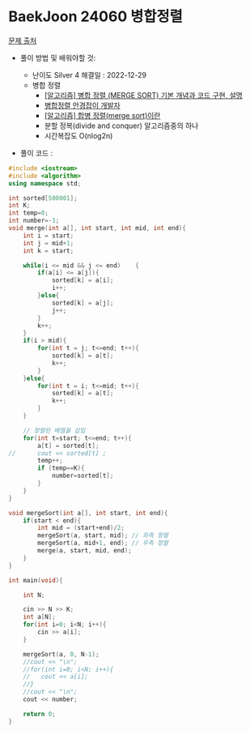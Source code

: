 # BaekJoon 24060 병합정렬

[문제 출처](https://www.acmicpc.net/problem/24060)  

* 풀이 방법 및 배워야할 것: 

  * 난이도 Silver 4 해결일 : 2022-12-29
  * 병합 정렬
    + [[알고리즘] 병합 정렬 (MERGE SORT) 기본 개념과 코드 구현, 설명](https://reakwon.tistory.com/38)
    + [병합정렬 안경잡이 개발자](https://blog.naver.com/ndb796)
    + [[알고리즘] 합병 정렬(merge sort)이란](https://gmlwjd9405.github.io/2018/05/08/algorithm-merge-sort.html)
    + 분할 정복(divide and conquer) 알고리즘중의 하나
    + 시간복잡도 O(nlog2n)

- 풀이 코드 :
```cpp
#include <iostream>
#include <algorithm>
using namespace std;

int sorted[500001];
int K;
int temp=0;
int number=-1;
void merge(int a[], int start, int mid, int end){
    int i = start;
    int j = mid+1;
    int k = start;

    while(i <= mid && j <= end)    {
        if(a[i] <= a[j]){
            sorted[k] = a[i];
            i++;
        }else{
            sorted[k] = a[j];
            j++;
        }
        k++;
    }
    if(i > mid){
        for(int t = j; t<=end; t++){
            sorted[k] = a[t];
            k++;
        }
    }else{
        for(int t = i; t<=mid; t++){
            sorted[k] = a[t];
            k++;
        }
    }

    // 정렬된 배열을 삽입
    for(int t=start; t<=end; t++){
        a[t] = sorted[t];
//		cout << sorted[t] ;
		temp++;
		if (temp==K){
			number=sorted[t];
		}
    }
}

void mergeSort(int a[], int start, int end){
    if(start < end){
        int mid = (start+end)/2;
        mergeSort(a, start, mid); // 좌측 정렬
        mergeSort(a, mid+1, end); // 우측 정렬
        merge(a, start, mid, end);
    }
}

int main(void){

	int N;

	cin >> N >> K;
	int a[N];
    for(int i=0; i<N; i++){
        cin >> a[i];
    }

    mergeSort(a, 0, N-1);
	//cout << "\n";
    //for(int i=0; i<N; i++){
    //   cout << a[i];
    //}
	//cout << "\n";
	cout << number;

    return 0;
}
```
